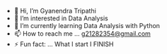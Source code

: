 - 👋 Hi, I’m Gyanendra Tripathi 
- 👀 I’m interested in Data Analysis
- 🌱 I’m currently learning Data Analysis with Python
- 📫 How to reach me ... g21282354@gmail.com
- ⚡ Fun fact: ... What I start I FINISH

<!---
Gyanendra090/Gyanendra090 is a ✨ special ✨ repository because its `README.md` (this file) appears on your GitHub profile.
You can click the Preview link to take a look at your changes.
--->
